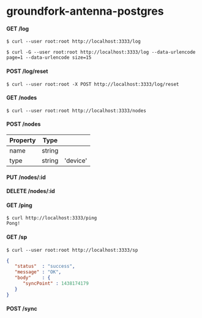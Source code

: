 # groundfork-antenna-postgres

#### GET /log

```
$ curl --user root:root http://localhost:3333/log 
```

```
$ curl -G --user root:root http://localhost:3333/log --data-urlencode page=1 --data-urlencode size=15
```

#### POST /log/reset

```
$ curl --user root:root -X POST http://localhost:3333/log/reset  
```

#### GET /nodes

```
$ curl --user root:root http://localhost:3333/nodes
```

#### POST /nodes

| Property      | Type          |                       |   
| ------------- |---------------|-----------------------| 
| name          | string        |                       |
| type          | string        | 'device' | 'virtual'  |

#### PUT /nodes/:id

#### DELETE /nodes/:id

#### GET /ping

```
$ curl http://localhost:3333/ping
Pong!
```

#### GET /sp

```
$ curl --user root:root http://localhost:3333/sp 
```

```json
{
   "status"  : "success",
   "message" : "OK",
   "body"    : {
      "syncPoint" : 1438174179
   }
}
```

#### POST /sync
